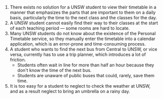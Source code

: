 1. There exists no solution for a UNSW student to view their timetable in a
   manner that emphasizes the parts that are important to them on a daily basis,
   particularly the time to the next class and the classes for the day.
2. A UNSW student cannot easily find their way to their classes at the start of
   each teaching period — some rooms are hard to locate.
3. Many UNSW students do not know about the existence of the Personal Timetable
   service, so they manually enter the timetable into a calendar application,
   which is an error-prone and time-consuming process.
4. A student who wants to find the next bus from Central to UNSW, or vice versa,
   currently has to use a trip planner, which introduces a lot of friction.
   - Students often wait in line for more than half an hour because they don't
     know the time of the next bus.
   - Students are unaware of public buses that could, rarely, save them time.
5. It is too easy for a student to neglect to check the weather at UNSW, and as
   a result neglect to bring an umbrella on a rainy day.
